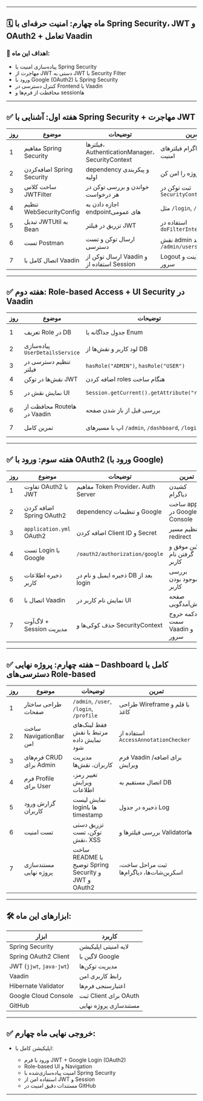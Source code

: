

---

## 🗓️ **ماه چهارم: امنیت حرفه‌ای با Spring Security، JWT و OAuth2 + تعامل Vaadin**

### 🎯 اهداف این ماه:

* پیاده‌سازی امنیت با Spring Security
* مهاجرت از JWT دستی به JWT با Security Filter
* ورود با Google (OAuth2) با Spring Security
* کنترل دسترسی در Frontend با Vaadin
* محافظت از فرم‌ها و sessionها

---

## ✅ **هفته اول: آشنایی با Spring Security + مهاجرت JWT**

| روز | موضوع                      | توضیحات                                         | تمرین                               |
| --- | -------------------------- | ----------------------------------------------- | ----------------------------------- |
| 1   | مفاهیم Spring Security     | فیلترها، AuthenticationManager، SecurityContext | کشیدن دیاگرام فیلترهای امنیت        |
| 2   | اضافه‌کردن Spring Security | dependency و پیکربندی اولیه                     | پروژه را امن کن                     |
| 3   | ساخت کلاس JWTFilter        | خواندن و بررسی توکن در هر درخواست               | ثبت توکن در `SecurityContextHolder` |
| 4   | تنظیم WebSecurityConfig    | اجازه دادن به endpointهای عمومی                 | مثل `/login`, `/register`           |
| 5   | تبدیل JWTUtil به Bean      | تزریق در فیلتر JWT                              | استفاده در `doFilterInternal`       |
| 6   | تست Postman                | ارسال توکن و تست دسترسی                         | نقش admin فقط ببیند `/admin/users`  |
| 7   | اتصال کامل با Vaadin       | ارسال توکن از Vaadin و استفاده از Session       | Logout سمت کلاینت و سرور            |

---

## ✅ **هفته دوم: Role-based Access + UI Security در Vaadin**

| روز | موضوع                           | توضیحات                                        | تمرین                             |
| --- | ------------------------------- | ---------------------------------------------- | --------------------------------- |
| 1   | تعریف Role در DB                | جدول جداگانه یا Enum                           | ارتباط ManyToMany یا ساده         |
| 2   | پیاده‌سازی `UserDetailsService` | لود کاربر و نقش‌ها از DB                       | اتصال به Security                 |
| 3   | تنظیم دسترسی در فیلتر           | `hasRole("ADMIN")`, `hasRole("USER")`          | پیاده‌سازی در Spring Security     |
| 4   | نقش‌ها در توکن JWT              | اضافه کردن roles هنگام ساخت                    | بررسی در فیلتر                    |
| 5   | نمایش نقش در UI                 | `Session.getCurrent().getAttribute("role")`    | مخفی کردن منوها برای کاربران عادی |
| 6   | محافظت از Routeها در Vaadin     | بررسی قبل از باز شدن صفحه                      | `BeforeEnterObserver`             |
| 7   | تمرین کامل                      | اپ با مسیرهای `/admin`, `/dashboard`, `/login` | تست تغییر نقش و دسترسی‌ها         |

---

## ✅ **هفته سوم: ورود با OAuth2 (ورود با Google)**

| روز | موضوع                    | توضیحات                              | تمرین                        |
| --- | ------------------------ | ------------------------------------ | ---------------------------- |
| 1   | تفاوت OAuth2 با JWT      | مفاهیم Token Provider، Auth Server   | کشیدن دیاگرام                |
| 2   | اضافه کردن Spring OAuth2 | dependency و تنظیمات Google          | ساخت app در Google Console   |
| 3   | `application.yml` OAuth2 | اضافه کردن Client ID و Secret        | تنظیم مسیر redirect          |
| 4   | تست Login با Google      | `/oauth2/authorization/google`       | لاگین موفق و گرفتن نام کاربر |
| 5   | ذخیره اطلاعات کاربر      | ذخیره ایمیل و نام در DB بعد از login | بررسی موجود بودن کاربر       |
| 6   | اتصال با Vaadin          | نمایش نام کاربر در UI                | صفحه خوش‌آمدگویی             |
| 7   | لاگ‌آوت + Session مدیریت | حذف کوکی‌ها و SecurityContext        | دکمه خروج سمت Vaadin و سرور  |

---

## ✅ **هفته چهارم: پروژه نهایی – Dashboard کامل با دسترسی‌های Role-based**

| روز | موضوع                   | توضیحات                                             | تمرین                                     |
| --- | ----------------------- | --------------------------------------------------- | ----------------------------------------- |
| 1   | طراحی ساختار صفحات      | `/admin`, `/user`, `/login`, `/profile`             | طراحی Wireframe با قلم و کاغذ             |
| 2   | ساخت NavigationBar امن  | فقط لینک‌های مرتبط با نقش نمایش داده شود            | استفاده از `AccessAnnotationChecker`      |
| 3   | فرم‌های CRUD برای Admin | مدیریت کاربران، نقش‌ها                              | فرم Vaadin برای اضافه/ویرایش              |
| 4   | فرم Profile برای User   | تغییر رمز، ویرایش اطلاعات                           | اتصال مستقیم به DB                        |
| 5   | گزارش ورود کاربران      | نمایش لیست loginها با timestamp                     | ذخیره در جدول Log                         |
| 6   | تست امنیت               | تزریق دستی توکن، تست نقش، XSS                       | بررسی فیلترها و Validatorها               |
| 7   | مستندسازی پروژه نهایی   | ساخت README با توضیح Spring Security و JWT و OAuth2 | ثبت مراحل ساخت، اسکرین‌شات‌ها، دیاگرام‌ها |

---

## 🛠 ابزارهای این ماه:

| ابزار                    | کاربرد                |
| ------------------------ | --------------------- |
| Spring Security          | لایه امنیتی اپلیکیشن  |
| Spring OAuth2 Client     | لاگین با Google       |
| JWT (`jjwt`, `java-jwt`) | مدیریت توکن‌ها        |
| Vaadin                   | رابط کاربری امن       |
| Hibernate Validator      | اعتبارسنجی فرم‌ها     |
| Google Cloud Console     | ثبت Client برای OAuth |
| GitHub                   | مستندسازی پروژه نهایی |

---

## ✅ خروجی نهایی ماه چهارم:

* اپلیکیشن کامل با:

  * ورود با فرم JWT + Google Login (OAuth2)
  * Role-based UI و Navigation
  * امنیت پیاده‌سازی‌شده با Spring Security
  * استفاده امن از JWT و Session
  * مستندات دقیق امنیت در GitHub

---

